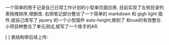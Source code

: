 
一个简单的用于记录自己日常工作计划的小型单页面应用.
目前实现了左侧目录列表拖拽排序,增删改.
右侧笔记部分整合了一个简单的 markdown 和 gigh light 插件,斌自己改写了 jquery 的一个小型插件 auto-height,做到了
和vue的有效整合.
小项目种整合了单元测试,斌写了一个练手的AR.

[ ] 表结构带后续上传:



